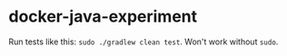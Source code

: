 # docker-java-experiment

Run tests like this: `sudo ./gradlew clean test`. Won't work without `sudo`.

